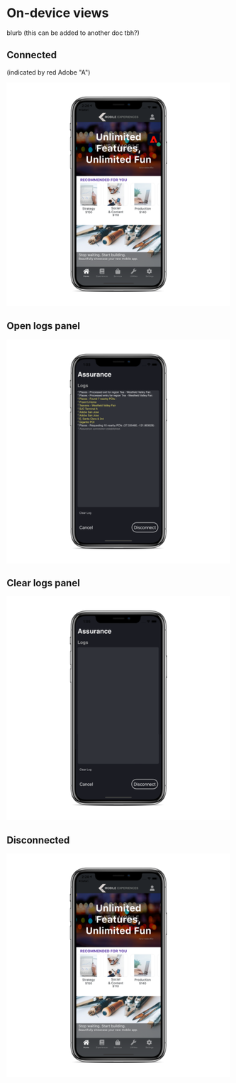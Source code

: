 # On-device views

blurb (this can be added to another doc tbh?)

## Connected

(indicated by red Adobe "A")

![](./images/on-device-views/connected.png)

## Open logs panel

![](./images/on-device-views/logs-panel.png)

## Clear logs panel

![](./images/on-device-views/clear-logs-panel.png)

## Disconnected

![](./images/on-device-views/disconnected.png)

